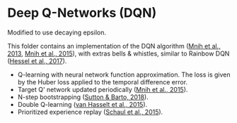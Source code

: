 # Deep Q-Networks (DQN)

Modified to use decaying epsilon.

This folder contains an implementation of the DQN algorithm
([Mnih et al., 2013], [Mnih et al., 2015]), with extras bells & whistles,
similar to Rainbow DQN ([Hessel et al., 2017]).

*   Q-learning with neural network function approximation. The loss is given by
    the Huber loss applied to the temporal difference error.
*   Target Q' network updated periodically ([Mnih et al., 2015]).
*   N-step bootstrapping ([Sutton & Barto, 2018]).
*   Double Q-learning ([van Hasselt et al., 2015]).
*   Prioritized experience replay ([Schaul et al., 2015]).

[Mnih et al., 2013]: https://arxiv.org/abs/1312.5602
[Mnih et al., 2015]: https://www.nature.com/articles/nature14236
[van Hasselt et al., 2015]: https://arxiv.org/abs/1509.06461
[Schaul et al., 2015]: https://arxiv.org/abs/1511.05952
[Hessel et al., 2017]: https://arxiv.org/abs/1710.02298
[Horgan et al., 2018]: https://arxiv.org/abs/1803.00933
[Sutton & Barto, 2018]: http://incompleteideas.net/book/the-book.html
